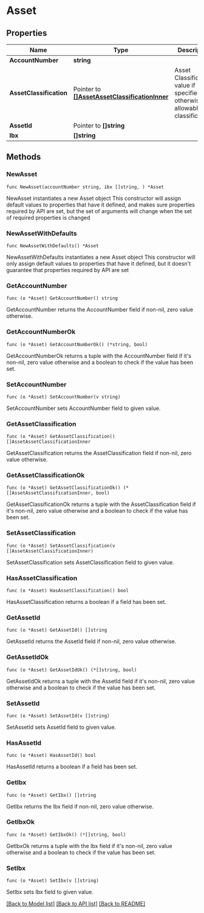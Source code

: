 # Asset

## Properties

Name | Type | Description | Notes
------------ | ------------- | ------------- | -------------
**AccountNumber** | **string** |  | 
**AssetClassification** | Pointer to [**[]AssetAssetClassificationInner**](AssetAssetClassificationInner.md) | Asset Classification value if specified, otherwise all allowable classifications | [optional] 
**AssetId** | Pointer to **[]string** |  | [optional] 
**Ibx** | **[]string** |  | 

## Methods

### NewAsset

`func NewAsset(accountNumber string, ibx []string, ) *Asset`

NewAsset instantiates a new Asset object
This constructor will assign default values to properties that have it defined,
and makes sure properties required by API are set, but the set of arguments
will change when the set of required properties is changed

### NewAssetWithDefaults

`func NewAssetWithDefaults() *Asset`

NewAssetWithDefaults instantiates a new Asset object
This constructor will only assign default values to properties that have it defined,
but it doesn't guarantee that properties required by API are set

### GetAccountNumber

`func (o *Asset) GetAccountNumber() string`

GetAccountNumber returns the AccountNumber field if non-nil, zero value otherwise.

### GetAccountNumberOk

`func (o *Asset) GetAccountNumberOk() (*string, bool)`

GetAccountNumberOk returns a tuple with the AccountNumber field if it's non-nil, zero value otherwise
and a boolean to check if the value has been set.

### SetAccountNumber

`func (o *Asset) SetAccountNumber(v string)`

SetAccountNumber sets AccountNumber field to given value.


### GetAssetClassification

`func (o *Asset) GetAssetClassification() []AssetAssetClassificationInner`

GetAssetClassification returns the AssetClassification field if non-nil, zero value otherwise.

### GetAssetClassificationOk

`func (o *Asset) GetAssetClassificationOk() (*[]AssetAssetClassificationInner, bool)`

GetAssetClassificationOk returns a tuple with the AssetClassification field if it's non-nil, zero value otherwise
and a boolean to check if the value has been set.

### SetAssetClassification

`func (o *Asset) SetAssetClassification(v []AssetAssetClassificationInner)`

SetAssetClassification sets AssetClassification field to given value.

### HasAssetClassification

`func (o *Asset) HasAssetClassification() bool`

HasAssetClassification returns a boolean if a field has been set.

### GetAssetId

`func (o *Asset) GetAssetId() []string`

GetAssetId returns the AssetId field if non-nil, zero value otherwise.

### GetAssetIdOk

`func (o *Asset) GetAssetIdOk() (*[]string, bool)`

GetAssetIdOk returns a tuple with the AssetId field if it's non-nil, zero value otherwise
and a boolean to check if the value has been set.

### SetAssetId

`func (o *Asset) SetAssetId(v []string)`

SetAssetId sets AssetId field to given value.

### HasAssetId

`func (o *Asset) HasAssetId() bool`

HasAssetId returns a boolean if a field has been set.

### GetIbx

`func (o *Asset) GetIbx() []string`

GetIbx returns the Ibx field if non-nil, zero value otherwise.

### GetIbxOk

`func (o *Asset) GetIbxOk() (*[]string, bool)`

GetIbxOk returns a tuple with the Ibx field if it's non-nil, zero value otherwise
and a boolean to check if the value has been set.

### SetIbx

`func (o *Asset) SetIbx(v []string)`

SetIbx sets Ibx field to given value.



[[Back to Model list]](../README.md#documentation-for-models) [[Back to API list]](../README.md#documentation-for-api-endpoints) [[Back to README]](../README.md)


